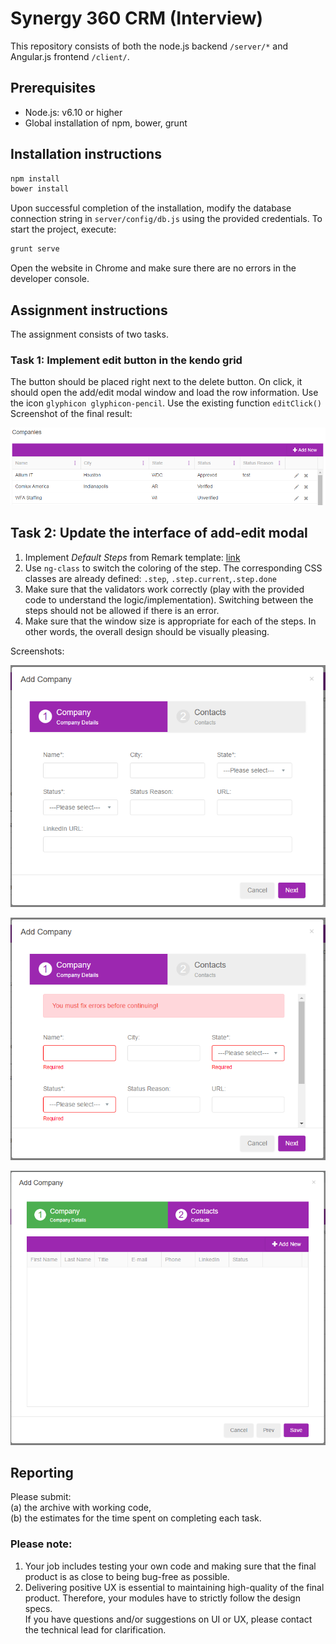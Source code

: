 Synergy 360 CRM (Interview)
===========================

This repository consists of both the node.js backend `/server/*` and Angular.js frontend `/client/`.

## Prerequisites

* Node.js: v6.10 or higher
* Global installation of npm, bower, grunt

## Installation instructions

```bash
npm install
bower install
```

Upon successful completion of the installation, modify the database connection string in `server/config/db.js` using the provided credentials. To start the project, execute:

```bash
grunt serve
```

Open the website in Chrome and make sure there are no errors in the developer console.


## Assignment instructions
The assignment consists of two tasks.

### Task 1: Implement edit button in the kendo grid
The button should be placed right next to the delete button. On click, it should open the add/edit modal window and load the row information.
Use the icon `glyphicon glyphicon-pencil`. Use the existing function `editClick()`
Screenshot of the final result:

![Image of task 1](screenshots/task1.png)

## Task 2: Update the interface of add-edit modal
1. Implement *Default Steps* from Remark template: [link](http://getbootstrapadmin.com/remark/mmenu/structure/step.html)
2. Use `ng-class` to switch the coloring of the step. The corresponding CSS classes are already defined: `.step`, `.step.current`,`.step.done`
3. Make sure that the validators work correctly (play with the provided code to understand the logic/implementation). Switching between the steps should not be allowed if there is an error.
4. Make sure that the window size is appropriate for each of the steps. In other words, the overall design should be visually pleasing.

Screenshots:

![Image of task 2a](screenshots/task2a.png)

![Image of task 2b](screenshots/task2b.png)

![Image of task 2c](screenshots/task2c.png)

## Reporting
Please submit:  
(a) the archive with working code,  
(b) the estimates for the time spent on completing each task.

### Please note:
1. Your job includes testing your own code and making sure that the final product is as close to being bug-free as possible.
2. Delivering positive UX is essential to maintaining high-quality of the final product. Therefore, your modules have to strictly follow the design specs.  
   If you have questions  and/or suggestions on UI or UX, please contact the technical lead for clarification.
